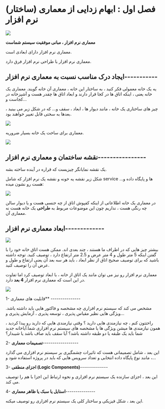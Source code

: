 # فصل اول : ابهام زدایی از معماری (ساختار) نرم افزار

![](Pasted%20image%2020240320092841.png)

**معماری نرم افزار ، مبانی موفقیت سیستم شماست**

معماری نرم افزار دارای ابعادی است.

معماری نرم افزار با طراحی نرم افزار فرق دارد.

## ایجاد درک مناسب نسبت به معماری نرم افزار-----------

یه یک خانه معمولی فکر کنید ، به ساختار این خانه ، معماری آن خانه گویند. معماری یک خانه یعنی ، اینکه اتاق ها در کجا قرار دارند و ابعاد اتاق ها چقدر هست و آشپزخانه در کجاست و...

چیز های ساختاری یک خانه ، مانند دیوار ها ، ابعاد ، سقف و... که در شکل زیر می بینید ، بعدها به سختی قابل تغییر خواهند بود.

![](Pasted%20image%2020240320205252.png)

معماری برای ساخت یک خانه بسیار ضروریه.

![](Pasted%20image%2020240320205733.png)

## نقشه ساختمان و معماری نرم افزار----------------

یک نقشه نمایانگر چیزیست که قراره در آینده ساخته بشه.

شکل زیر نقشه یه خونه و نقشه یک نرم افزار که شامل service ها و پایگاه داده و... هست رو نشون میده:

![](Pasted%20image%2020240320101731.png)

در معماری یک خانه اطلاعاتی از اینکه کفپوش اتاق از چه جنسی هست و یا دیوار سالن چه رنگی هست ، نداریم چون این موضوعات مربوط به **طراحی** یک خانه هست نه معماری آن.

## ابعاد معماری نرم افزار-------------

![](Pasted%20image%2020240320101803.png)

بیشتر چیز هایی که در اطراف ما هستند ، چند بعدی اند. ممکن هست اتاق خانه خود را با گفتن اینکه 5 متر طول و 4 متر عرض و 2.5 متر ارتفاع دارد ، توصیف کنید. توجه داشته باشید که برای توصیف صحیح اتاق از نظر ابعاد ، باید هر سه بعد آن یعنی ارتفاع و طول و عرض  آن را توصیف کنید.

معماری نرم افزار رو نیز می توان مانند یک اتاق از خانه ، با ابعاد توصیف کرد اما تفاوت در این است که معماری نرم افزار **4 بعد** دارد.

![](Pasted%20image%2020240320102438.png)

1- قابلیت های معماری** ---------------

مشخص می کند که سیستم نرم افزاری چه مشخصه و فاکتور هایی باید داشته باشد. ویژگی هایی نظیر مقیاس پذیری ، توسعه پذیری ، آزمایش پذیری و...

راحتتون کنم ، چه نیازمندی هایی دارید ؟ وقتی نیازمندی هایی که دارید رو پیدا کردید ، همون نیازمندی ها میشن ویژگی ها یا مشخصه های سیستم نرم افزاری شما.آیاخانه جدید شما باید یک طبقه یا دو طبقه داشته باشد؟ آیا سقف باید صاف باشد یا شیبدار؟

2- **تصمیمات معماری**------------------

این بعد ، شامل تصمیماتی هست که تاثیرات چشمگیری بر سیستم نرم افزاری می گذارد ، مانند نوع پایگاه داده انتخابی و تعداد سرویس هایی که باید در پروژه استفاده شود و...

3- **اجزای منطقی (Logic Components)**--------------

این بعد ، اجزای سازنده یک سیستم نرم افزاری و نحوه ارتباط این اجزا با هم را توصیف می کند.

4- **استایل یا سبک یا ظاهر معماری**---------------

این بعد ، شکل فیزیکی و ساختار کلی یک سیستم نرم افزاری رو توصیف میکنه.



